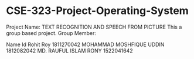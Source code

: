 # CSE-323-Project-Operating-System
Project Name: TEXT RECOGNITION AND SPEECH FROM PICTURE
This a group based project.
Group Member:

Name                                   Id
Rohit Roy                           1811270042
MOHAMMAD MOSHFIQUE UDDIN            1812082042
MD. RAUFUL ISLAM RONY               1522041642
